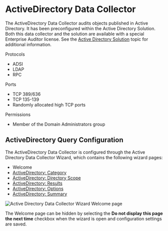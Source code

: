 # ActiveDirectory Data Collector

The ActiveDirectory Data Collector audits objects published in Active Directory. It has been
preconfigured within the Active Directory Solution. Both this data collector and the solution are
available with a special Enterprise Auditor license. See the
[Active Directory Solution](/docs/accessanalyzer/11.6/solutions/activedirectory/overview.md)
topic for additional information.

Protocols

- ADSI
- LDAP
- RPC

Ports

- TCP 389/636
- TCP 135-139
- Randomly allocated high TCP ports

Permissions

- Member of the Domain Administrators group

## ActiveDirectory Query Configuration

The ActiveDirectory Data Collector is configured through the Active Directory Data Collector Wizard,
which contains the following wizard pages:

- Welcome
- [ActiveDirectory: Category](/docs/accessanalyzer/11.6/admin/datacollector/activedirectory/category.md)
- [ActiveDirectory: Directory Scope](/docs/accessanalyzer/11.6/admin/datacollector/activedirectory/directoryscope.md)
- [ActiveDirectory: Results](/docs/accessanalyzer/11.6/admin/datacollector/activedirectory/results.md)
- [ActiveDirectory: Options](/docs/accessanalyzer/11.6/admin/datacollector/activedirectory/options.md)
- [ActiveDirectory: Summary](/docs/accessanalyzer/11.6/admin/datacollector/activedirectory/summary.md)

![Active Directory Data Collector Wizard Welcome page](/img/versioned_docs/activitymonitor_7.1/activitymonitor/install/welcome.webp)

The Welcome page can be hidden by selecting the **Do not display this page the next time** checkbox
when the wizard is open and configuration settings are saved.
